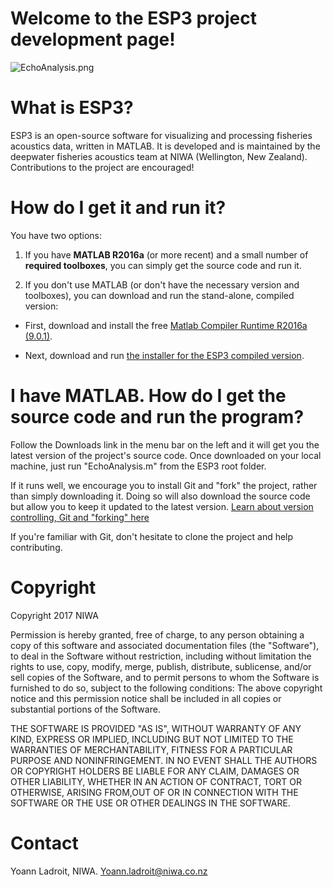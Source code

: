 # Welcome to the ESP3 project development page!

![EchoAnalysis.png](https://bitbucket.org/repo/g4Kg5e/images/2024943680-EchoAnalysis.png)

# What is ESP3?

ESP3 is an open-source software for visualizing and processing fisheries acoustics data, written in MATLAB. It is developed and is maintained by the deepwater fisheries acoustics team at NIWA (Wellington, New Zealand). Contributions to the project are encouraged!

# How do I get it and run it?

You have two options:

1. If you have **MATLAB R2016a** (or more recent) and a small number of **required toolboxes**, you can simply get the source code and run it.

2. If you don't use MATLAB (or don't have the necessary version and toolboxes), you can download and run the stand-alone, compiled version:

* First, download and install the free [Matlab Compiler Runtime R2016a (9.0.1)](https://au.mathworks.com/supportfiles/downloads/R2016a/deployment_files/R2016a/installers/win64/MCR_R2016a_win64_installer.exe).

* Next, download and run [the installer for the ESP3 compiled version](https://sourceforge.net/projects/esp3/files/).

# I have MATLAB. How do I get the source code and run the program?

Follow the Downloads link in the menu bar on the left and it will get you the latest version of the project's source code. Once downloaded on your local machine, just run "EchoAnalysis.m" from the ESP3 root folder.

If it runs well, we encourage you to install Git and "fork" the project, rather than simply downloading it. Doing so will also download the source code but allow you to keep it updated to the latest version. [Learn about version controlling, Git and "forking" here](https://www.atlassian.com/git?utm_source=bitbucket&utm_medium=link&utm_campaign=help_dropdown&utm_content=learn_git)

If you're familiar with Git, don't hesitate to clone the project and help contributing.

# Copyright

Copyright 2017 NIWA

Permission is hereby granted, free of charge, to any person obtaining a copy of this software and associated documentation files (the "Software"), to deal in the Software without restriction, including without limitation the rights to use, copy, modify, merge, publish, distribute, sublicense, and/or sell copies of the Software, and to permit persons to whom the Software is furnished to do so, subject to the following conditions: The above copyright notice and this permission notice shall be included in all copies or substantial portions of the Software.

THE SOFTWARE IS PROVIDED "AS IS", WITHOUT WARRANTY OF ANY KIND, EXPRESS OR IMPLIED, INCLUDING BUT NOT LIMITED TO THE WARRANTIES OF MERCHANTABILITY, FITNESS FOR A PARTICULAR PURPOSE AND NONINFRINGEMENT. IN NO EVENT SHALL THE AUTHORS OR COPYRIGHT HOLDERS BE LIABLE FOR ANY CLAIM, DAMAGES OR OTHER LIABILITY, WHETHER IN AN ACTION OF CONTRACT, TORT OR OTHERWISE, ARISING FROM,OUT OF OR IN CONNECTION WITH THE SOFTWARE OR THE USE OR OTHER DEALINGS IN THE SOFTWARE.

# Contact
Yoann Ladroit, NIWA.
Yoann.ladroit@niwa.co.nz